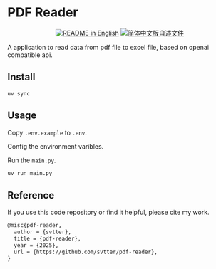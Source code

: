 # PDF Reader

<p align="center">
  <a href="./README.md"><img alt="README in English" src="https://img.shields.io/badge/English-d9d9d9"></a>
  <a href="./README_CN.md"><img alt="简体中文版自述文件" src="https://img.shields.io/badge/简体中文-d9d9d9"></a>
</p>

A application to read data from pdf file to excel file, based on openai compatible api.

## Install

`uv sync`

## Usage

Copy `.env.example` to `.env`.

Config the environment varibles.

Run the `main.py`.

```bash
uv run main.py
```

## Reference

If you use this code repository or find it helpful, please cite my work.

```latex
@misc{pdf-reader,
  author = {svtter},
  title = {pdf-reader},
  year = {2025},
  url = {https://github.com/svtter/pdf-reader},
}
```